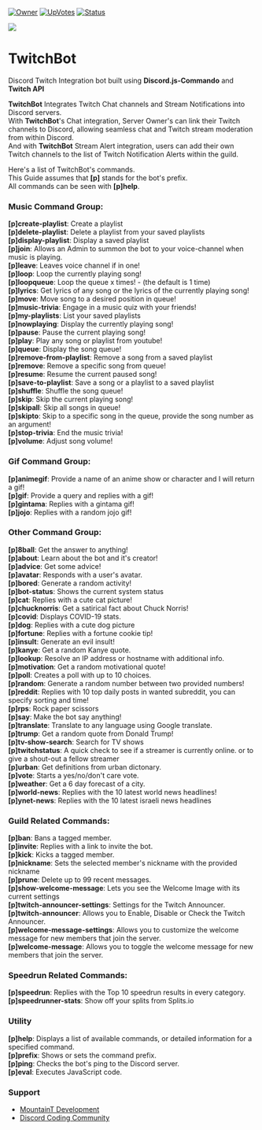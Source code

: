 [![Owner](https://top.gg/api/widget/owner/727930437997166653.svg?noavatar=true)](https://top.gg/bot/727930437997166653)
[![UpVotes](https://top.gg/api/widget/upvotes/727930437997166653.svg?noavatar=true)](https://top.gg/bot/727930437997166653)
[![Status](https://top.gg/api/widget/status/727930437997166653.svg?noavatar=true)](https://top.gg/bot/727930437997166653)

![](https://www.tubefilter.com/wp-content/uploads/2015/12/Twitch-Co-Stream-Game-Awards-PlayStation-Experience-2015.jpg)
# TwitchBot
Discord Twitch Integration bot built using **Discord.js-Commando** and **Twitch API**


**TwitchBot** Integrates Twitch Chat channels and Stream Notifications into Discord servers.<br>
With **TwitchBot**'s Chat integration, Server Owner's can link their Twitch channels to Discord, allowing seamless chat and Twitch stream moderation from within Discord.<br>
And with **TwitchBot** Stream Alert integration, users can add their own Twitch channels to the list of Twitch Notification Alerts within the guild.


Here's a list of TwitchBot's commands.<br>
This Guide assumes that **[p]** stands for the bot's prefix.<br>
All commands can be seen with **[p]help**.


### Music Command Group:
**[p]create-playlist**: Create a playlist<br>
**[p]delete-playlist**: Delete a playlist from your saved playlists<br>
**[p]display-playlist**: Display a saved playlist<br>
**[p]join**: Allows an Admin to summon the bot to your voice-channel when music is playing.<br>
**[p]leave**: Leaves voice channel if in one!<br>
**[p]loop**: Loop the currently playing song!<br>
**[p]loopqueue**: Loop the queue x times! - (the default is 1 time)<br>
**[p]lyrics**: Get lyrics of any song or the lyrics of the currently playing song!<br>
**[p]move**: Move song to a desired position in queue!<br>
**[p]music-trivia**: Engage in a music quiz with your friends!<br>
**[p]my-playlists**: List your saved playlists<br>
**[p]nowplaying**: Display the currently playing song!<br>
**[p]pause**: Pause the current playing song!<br>
**[p]play**: Play any song or playlist from youtube!<br>
**[p]queue**: Display the song queue!<br>
**[p]remove-from-playlist**: Remove a song from a saved playlist<br>
**[p]remove**: Remove a specific song from queue!<br>
**[p]resume**: Resume the current paused song!<br>
**[p]save-to-playlist**: Save a song or a playlist to a saved playlist<br>
**[p]shuffle**: Shuffle the song queue!<br>
**[p]skip**: Skip the current playing song!<br>
**[p]skipall**: Skip all songs in queue!<br>
**[p]skipto**: Skip to a specific song in the queue, provide the song number as an argument!<br>
**[p]stop-trivia**: End the music trivia!<br>
**[p]volume**: Adjust song volume!<br>

### Gif Command Group:
**[p]animegif**: Provide a name of an anime show or character and I will return a gif!<br>
**[p]gif**: Provide a query and replies with a gif!<br>
**[p]gintama**: Replies with a gintama gif!<br>
**[p]jojo**: Replies with a random jojo gif!<br>

### Other Command Group:
**[p]8ball**: Get the answer to anything!<br>
**[p]about**: Learn about the bot and it's creator!<br>
**[p]advice**: Get some advice!<br>
**[p]avatar**: Responds with a user's avatar.<br>
**[p]bored**: Generate a random activity!<br>
**[p]bot-status**: Shows the current system status<br>
**[p]cat**: Replies with a cute cat picture!<br>
**[p]chucknorris**: Get a satirical fact about Chuck Norris!<br>
**[p]covid**: Displays COVID-19 stats.<br>
**[p]dog**: Replies with a cute dog picture<br>
**[p]fortune**: Replies with a fortune cookie tip!<br>
**[p]insult**: Generate an evil insult!<br>
**[p]kanye**: Get a random Kanye quote.<br>
**[p]lookup**: Resolve an IP address or hostname with additional info.<br>
**[p]motivation**: Get a random motivational quote!<br>
**[p]poll**: Creates a poll with up to 10 choices.<br>
**[p]random**: Generate a random number between two provided numbers!<br>
**[p]reddit**: Replies with 10 top daily posts in wanted subreddit, you can specify sorting and time!<br>
**[p]rps**: Rock paper scissors<br>
**[p]say**: Make the bot say anything!<br>
**[p]translate**: Translate to any language using Google translate.<br>
**[p]trump**: Get a random quote from Donald Trump!<br>
**[p]tv-show-search**: Search for TV shows<br>
**[p]twitchstatus**: A quick check to see if a streamer is currently online. or to give a shout-out a fellow streamer<br>
**[p]urban**: Get definitions from urban dictonary.<br>
**[p]vote**: Starts a yes/no/don't care vote.<br>
**[p]weather**: Get a 6 day forecast of a city.<br>
**[p]world-news**: Replies with the 10 latest world news headlines!<br>
**[p]ynet-news**: Replies with the 10 latest israeli news headlines<br>

### Guild Related Commands:
**[p]ban**: Bans a tagged member.<br>
**[p]invite**: Replies with a link to invite the bot.<br>
**[p]kick**: Kicks a tagged member.<br>
**[p]nickname**: Sets the selected member's nickname with the provided nickname<br>
**[p]prune**: Delete up to 99 recent messages.<br>
**[p]show-welcome-message**: Lets you see the Welcome Image with its current settings<br>
**[p]twitch-announcer-settings**: Settings for the Twitch Announcer.<br>
**[p]twitch-announcer**: Allows you to Enable, Disable or Check the Twitch Announcer.<br>
**[p]welcome-message-settings**: Allows you to customize the welcome message for new members that join the server.<br>
**[p]welcome-message**: Allows you to toggle the welcome message for new members that join the server.<br>

### Speedrun Related Commands:
**[p]speedrun**: Replies with the Top 10 speedrun results in every category.<br>
**[p]speedrunner-stats**: Show off your splits from Splits.io<br>

### Utility
**[p]help**: Displays a list of available commands, or detailed information for a specified command.<br>
**[p]prefix**: Shows or sets the command prefix.<br>
**[p]ping**: Checks the bot's ping to the Discord server.<br>
**[p]eval**: Executes JavaScript code.<br>

### Support
- [MountainT Development](https://dsc.gg/mtdev)
- [Discord Coding Community](https://dsc.gg/discord-coding-community)
